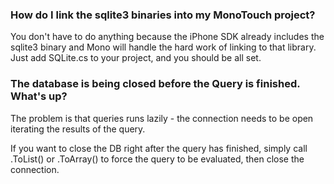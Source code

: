 ### How do I link the sqlite3 binaries into my MonoTouch project? ###

You don't have to do anything because the iPhone SDK already includes the sqlite3 binary and Mono will handle the hard work of linking to that library. Just add SQLite.cs to your project, and you should be all set.


### The database is being closed before the Query is finished. What's up? ###

The problem is that queries runs lazily - the connection needs to be open iterating the results of the query.

If you want to close the DB right after the query has finished, simply call .ToList() or .ToArray() to force the query to be evaluated, then close the connection.


